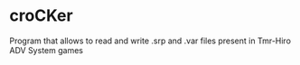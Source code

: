 # croCKer
Program that allows to read and write .srp and .var files present in Tmr-Hiro ADV System games
